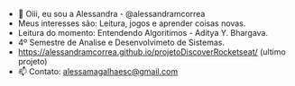 - 👋 Oiii, eu sou a Alessandra  - @alessandramcorrea
- Meus interesses são: Leitura, jogos e aprender coisas novas.
- Leitura do momento: Entendendo Algoritimos - Aditya Y. Bhargava.  
- 4º Semestre de Analise e Desenvolvimeto de Sistemas.
- https://alessandramcorrea.github.io/projetoDiscoverRocketseat/ (ultimo projeto)   
- 📫 Contato: alessamagalhaesc@gmail.com

<!---
alessandramcorrea/alessandramcorrea is a ✨ special ✨ repository because its `README.md` (this file) appears on your GitHub profile.
You can click the Preview link to take a look at your changes.
--->

